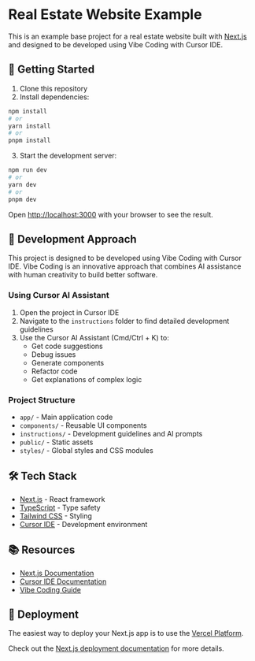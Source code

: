 # Real Estate Website Example

This is an example base project for a real estate website built with [Next.js](https://nextjs.org) and designed to be developed using Vibe Coding with Cursor IDE.

## 🚀 Getting Started

1. Clone this repository
2. Install dependencies:
```bash
npm install
# or
yarn install
# or
pnpm install
```

3. Start the development server:
```bash
npm run dev
# or
yarn dev
# or
pnpm dev
```

Open [http://localhost:3000](http://localhost:3000) with your browser to see the result.

## 🎯 Development Approach

This project is designed to be developed using Vibe Coding with Cursor IDE. Vibe Coding is an innovative approach that combines AI assistance with human creativity to build better software.

### Using Cursor AI Assistant

1. Open the project in Cursor IDE
2. Navigate to the `instructions` folder to find detailed development guidelines
3. Use the Cursor AI Assistant (Cmd/Ctrl + K) to:
   - Get code suggestions
   - Debug issues
   - Generate components
   - Refactor code
   - Get explanations of complex logic

### Project Structure

- `app/` - Main application code
- `components/` - Reusable UI components
- `instructions/` - Development guidelines and AI prompts
- `public/` - Static assets
- `styles/` - Global styles and CSS modules

## 🛠️ Tech Stack

- [Next.js](https://nextjs.org) - React framework
- [TypeScript](https://www.typescriptlang.org/) - Type safety
- [Tailwind CSS](https://tailwindcss.com) - Styling
- [Cursor IDE](https://cursor.sh) - Development environment

## 📚 Resources

- [Next.js Documentation](https://nextjs.org/docs)
- [Cursor IDE Documentation](https://cursor.sh/docs)
- [Vibe Coding Guide](https://cursor.sh/docs/vibe-coding)

## 🚀 Deployment

The easiest way to deploy your Next.js app is to use the [Vercel Platform](https://vercel.com/new?utm_medium=default-template&filter=next.js&utm_source=create-next-app&utm_campaign=create-next-app-readme).

Check out the [Next.js deployment documentation](https://nextjs.org/docs/app/building-your-application/deploying) for more details.

